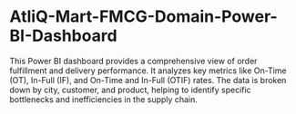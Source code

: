 # AtliQ-Mart-FMCG-Domain-Power-BI-Dashboard
This Power BI dashboard provides a comprehensive view of order fulfillment and delivery performance. It analyzes key metrics like On-Time (OT), In-Full (IF), and On-Time and In-Full (OTIF) rates. The data is broken down by city, customer, and product, helping to identify specific bottlenecks and inefficiencies in the supply chain.
